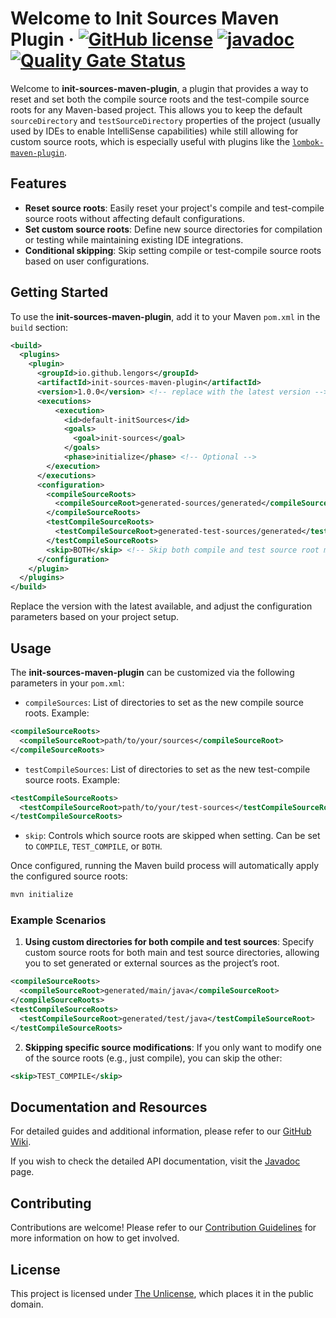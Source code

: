 # Welcome to Init Sources Maven Plugin &middot; [![GitHub license](https://img.shields.io/github/license/lengors/init-sources-maven-plugin?color=blue)](https://github.com/facebook/react/blob/main/LICENSE) [![javadoc](https://javadoc.io/badge2/io.github.lengors/init-sources-maven-plugin/javadoc.svg?color=red)](https://javadoc.io/doc/io.github.lengors/init-sources-maven-plugin) [![Quality Gate Status](https://sonarcloud.io/api/project_badges/measure?project=lengors_init-sources-maven-plugin&metric=alert_status)](https://sonarcloud.io/summary/new_code?id=lengors_init-sources-maven-plugin)

Welcome to **init-sources-maven-plugin**, a plugin that provides a way to reset and set both the compile source roots and the test-compile source roots for any Maven-based project. This allows you to keep the default `sourceDirectory` and `testSourceDirectory` properties of the project (usually used by IDEs to enable IntelliSense capabilities) while still allowing for custom source roots, which is especially useful with plugins like the [`lombok-maven-plugin`](https://anthonywhitford.com/lombok.maven/lombok-maven-plugin).

## Features

- **Reset source roots**: Easily reset your project's compile and test-compile source roots without affecting default configurations.
- **Set custom source roots**: Define new source directories for compilation or testing while maintaining existing IDE integrations.
- **Conditional skipping**: Skip setting compile or test-compile source roots based on user configurations.

## Getting Started

To use the **init-sources-maven-plugin**, add it to your Maven `pom.xml` in the `build` section:

```xml
<build>
  <plugins>
    <plugin>
      <groupId>io.github.lengors</groupId>
      <artifactId>init-sources-maven-plugin</artifactId>
      <version>1.0.0</version> <!-- replace with the latest version -->
      <executions>
          <execution>
            <id>default-initSources</id>
            <goals>
              <goal>init-sources</goal>
            </goals>
            <phase>initialize</phase> <!-- Optional -->
        </execution>
      </executions>
      <configuration>
        <compileSourceRoots>
          <compileSourceRoot>generated-sources/generated</compileSourceRoot>
        </compileSourceRoots>
        <testCompileSourceRoots>
          <testCompileSourceRoot>generated-test-sources/generated</testCompileSourceRoot>
        </testCompileSourceRoots>
        <skip>BOTH</skip> <!-- Skip both compile and test source root modification -->
      </configuration>
    </plugin>
  </plugins>
</build>
```

Replace the version with the latest available, and adjust the configuration parameters based on your project setup.

## Usage

The **init-sources-maven-plugin** can be customized via the following parameters in your `pom.xml`:

- `compileSources`: List of directories to set as the new compile source roots. Example:

```xml
<compileSourceRoots>
  <compileSourceRoot>path/to/your/sources</compileSourceRoot>
</compileSourceRoots>
```

- `testCompileSources`: List of directories to set as the new test-compile source roots. Example:

```xml
<testCompileSourceRoots>
  <testCompileSourceRoot>path/to/your/test-sources</testCompileSourceRoot>
</testCompileSourceRoots>
```

- `skip`: Controls which source roots are skipped when setting. Can be set to `COMPILE`, `TEST_COMPILE`, or `BOTH`.

Once configured, running the Maven build process will automatically apply the configured source roots:

```bash
mvn initialize
```

### Example Scenarios

1. **Using custom directories for both compile and test sources**: Specify custom source roots for both main and test source directories, allowing you to set generated or external sources as the project’s root.

```xml
<compileSourceRoots>
  <compileSourceRoot>generated/main/java</compileSourceRoot>
</compileSourceRoots>
<testCompileSourceRoots>
  <testCompileSourceRoot>generated/test/java</testCompileSourceRoot>
</testCompileSourceRoots>
```

2. **Skipping specific source modifications**: If you only want to modify one of the source roots (e.g., just compile), you can skip the other:

```xml
<skip>TEST_COMPILE</skip>
```

## Documentation and Resources

For detailed guides and additional information, please refer to our [GitHub Wiki](https://github.com/lengors/init-sources-maven-plugin/wiki).

If you wish to check the detailed API documentation, visit the [Javadoc](https://javadoc.io/doc/io.github.lengors/init-sources-maven-plugin) page.

## Contributing

Contributions are welcome! Please refer to our [Contribution Guidelines](./CONTRIBUTING.md) for more information on how to get involved.

## License

This project is licensed under [The Unlicense](./LICENSE), which places it in the public domain.
